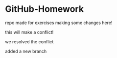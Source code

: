 # GitHub-Homework
repo made for exercises 
making some changes here!

this will make a conflict!

we resolved the conflict

added a new branch
